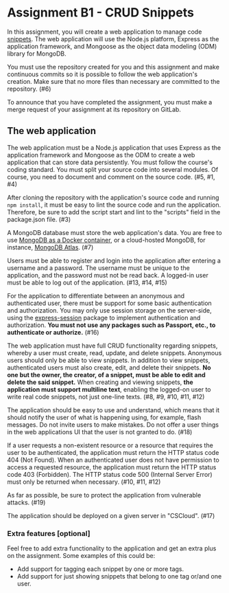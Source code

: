 # Assignment B1 - CRUD Snippets

In this assignment, you will create a web application to manage code [snippets](https://en.wikipedia.org/wiki/Snippet_(programming)). The web application will use the Node.js platform, Express as the application framework, and Mongoose as the object data modeling (ODM) library for MongoDB.

You must use the repository created for you and this assignment and make continuous commits so it is possible to follow the web application's creation. Make sure that no more files than necessary are committed to the repository. (#6)

To announce that you have completed the assignment, you must make a merge request of your assignment at its repository on GitLab.

## The web application

The web application must be a Node.js application that uses Express as the application framework and Mongoose as the ODM to create a web application that can store data persistently. You must follow the course's coding standard. You must split your source code into several modules. Of course, you need to document and comment on the source code. (#5, #1, #4)

After cloning the repository with the application's source code and running `npm install`, it must be easy to lint the source code and run the application. Therefore, be sure to add the script start and lint to the "scripts" field in the package.json file. (#3)

A MongoDB database must store the web application's data. You are free to use [MongoDB as a Docker container](https://hub.docker.com/_/mongo), or a cloud-hosted MongoDB, for instance, [MongoDB Atlas](https://www.mongodb.com/cloud/atlas). (#7)

Users must be able to register and login into the application after entering a username and a password. The username must be unique to the application, and the password must not be read back. A logged-in user must be able to log out of the application. (#13, #14, #15)

For the application to differentiate between an anonymous and authenticated user, there must be support for some basic authentication and authorization. You may only use session storage on the server-side, using the [express-session](https://www.npmjs.com/package/express-session) package to implement authentication and authorization. __You must not use any packages such as Passport, etc., to authenticate or authorize.__ (#16)

The web application must have full CRUD functionality regarding snippets, whereby a user must create, read, update, and delete snippets. Anonymous users should only be able to view snippets. In addition to view snippets, authenticated users must also create, edit, and delete their snippets. __No one but the owner, the creator, of a snippet, must be able to edit and delete the said snippet.__ When creating and viewing snippets, __the application must support multiline text__, enabling the logged-on user to write real code snippets, not just one-line texts. (#8, #9, #10, #11, #12)

The application should be easy to use and understand, which means that it should notify the user of what is happening using, for example, flash messages. Do not invite users to make mistakes. Do not offer a user things in the web applications UI that the user is not granted to do. (#18)

If a user requests a non-existent resource or a resource that requires the user to be authenticated, the application must return the HTTP status code 404 (Not Found). When an authenticated user does not have permission to access a requested resource, the application must return the HTTP status code 403 (Forbidden). The HTTP status code 500 (Internal Server Error) must only be returned when necessary. (#10, #11, #12)

As far as possible, be sure to protect the application from vulnerable attacks. (#19)

The application should be deployed on a given server in "CSCloud". (#17)

### Extra features [optional]

Feel free to add extra functionality to the application and get an extra plus on the assignment. Some examples of this could be:

- Add support for tagging each snippet by one or more tags.
- Add support for just showing snippets that belong to one tag or/and one user.
